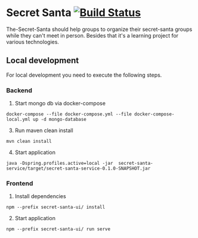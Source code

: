 # Secret Santa [![Build Status](https://travis-ci.org/MrTimeey/secret-santa.svg?branch=master)](https://travis-ci.org/MrTimeey/secret-santa)

The-Secret-Santa should help groups to organize their secret-santa groups while they can't meet in person. 
Besides that it's a learning project for various technologies.


## Local development
For local development you need to execute the following steps.
### Backend
1. Start mongo db via docker-compose
```shell
docker-compose --file docker-compose.yml --file docker-compose-local.yml up -d mongo-database
```
3. Run maven clean install
```shell
mvn clean install
```
4. Start application
```shell
java -Dspring.profiles.active=local -jar  secret-santa-service/target/secret-santa-service-0.1.0-SNAPSHOT.jar
```

### Frontend
1. Install dependencies
```shell
npm --prefix secret-santa-ui/ install
```
2. Start application
```shell
npm --prefix secret-santa-ui/ run serve
```
